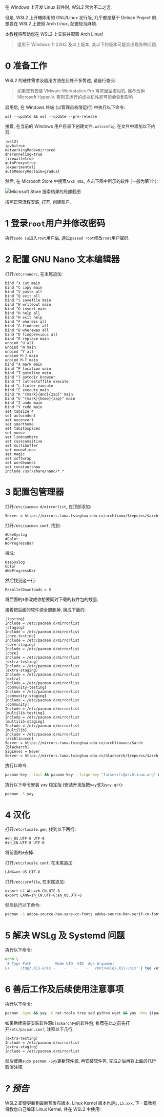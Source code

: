 在 Windows 上开发 Linux 软件时, WSL2 常为不二之选.

但是, WSL2 上开箱即用的 GNU/Linux 发行版, 几乎都是基于 Debian Project 的. 想要在 WSL2 上使用 Arch Linux, 配置较为麻烦.

本教程将帮助您在 WSL2 上安装并配置 Arch Linux!

> 适用于 Windows 11 22H2 及以上版本, 其以下的版本可能会出现各种问题.

# 0 准备工作

WSL2 的硬件需求及启用方法在此处不多赘述, 请自行查阅.

> 如果您有安装 VMware Workstation Pro 等寄居型虚拟机, 推荐改用 Microsoft Hyper-V. 否则其运行的虚拟机性能可能会受到影响.

启用后, 在 Windows 终端 (以管理员权限运行) 中执行以下命令:
```Batch
wsl --update && wsl --update --pre-release
```

接着, 在当前的 Windows 用户目录下创建文件`.wslconfig`, 在文件中添加以下内容:
```
[wsl2]
ipv6=true
networkingMode=mirrored
dnsTunneling=true
firewall=true
autoProxy=true
[experimental]
autoMemoryReclaim=gradual
```

然后, 在 Microsoft Store 中搜索`Arch WSL`, 点击下图中所示的软件 (一般为第1个):

![Microsoft Store 搜索结果的局部截图](https://github.com/MaxLHy0424/MaxLHy0424.github.io/assets/142279449/ef60802e-5e57-4b6f-81cf-aa6add640178)

按照正常流程安装, 打开, 创建账户. 

# 1 登录`root`用户并修改密码

执行`sudo su`进入`root`用户后, 通过`passwd root`修改`root`用户密码.

# 2 配置 GNU Nano 文本编辑器

打开`/etc/nanorc`, 在末尾追加:
```
bind ^X cut main
bind ^C copy main
bind ^V paste all
bind ^Q exit all
bind ^S savefile main
bind ^W writeout main
bind ^O insert main
bind ^H help all
bind ^H exit help
bind ^F whereis all
bind ^G findnext all
bind ^B wherewas all
bind ^D findprevious all
bind ^R replace main
unbind ^U all
unbind ^N main
unbind ^Y all
unbind M-J main
unbind M-T main
bind ^A mark main
bind ^P location main
bind ^T gotoline main
bind ^T gotodir browser
bind ^T cutrestoffile execute
bind ^L linter execute
bind ^E execute main
bind ^K "{mark}{end}{zap}" main
bind ^U "{mark}{home}{zap}" main
bind ^Z undo main
bind ^Y redo main
set tabsize 4
set autoindent
set noconvert
set smarthome
set tabstospaces
set mouse
set linenumbers
set casesensitive
set multibuffer
set nonewlines
set magic
set softwrap
set wordbounds
set constantshow
include /usr/share/nano/*.*
```

# 3 配置包管理器

打开`/etc/pacman.d/mirrorlist`, 在顶部添加:
```
Server = https://mirrors.tuna.tsinghua.edu.cn/archlinux/$repo/os/$arch
```

打开`/etc/pacman.conf`, 找到:
```
#UseSyslog
#Color
NoProgressBar
```
换成:
```
UseSyslog
Color
#NoProgressBar
```

然后找到这一行:
```
ParallelDownloads = 5
```
将后面的`5`修改成你想要同时下载的软件包的数量.

接着把后面的软件源全部删掉, 换成下面的:
```
[testing]
Include = /etc/pacman.d/mirrorlist
[staging]
Include = /etc/pacman.d/mirrorlist
[core-testing]
Include = /etc/pacman.d/mirrorlist
[core-staging]
Include = /etc/pacman.d/mirrorlist
[core]
Include = /etc/pacman.d/mirrorlist
[extra-testing]
Include = /etc/pacman.d/mirrorlist
[extra-staging]
Include = /etc/pacman.d/mirrorlist
[extra]
Include = /etc/pacman.d/mirrorlist
[community-testing]
Include = /etc/pacman.d/mirrorlist
[community-staging]
Include = /etc/pacman.d/mirrorlist
[community]
Include = /etc/pacman.d/mirrorlist
[multilib-testing]
Include = /etc/pacman.d/mirrorlist
[multilib-staging]
Include = /etc/pacman.d/mirrorlist
[multilib]
Include = /etc/pacman.d/mirrorlist
[archlinuxcn]
Server = https://mirrors.tuna.tsinghua.edu.cn/archlinuxcn/$arch
[blackarch]
SigLevel = Never
Server = https://mirrors.tuna.tsinghua.edu.cn/blackarch/$repo/os/$arch

```

执行以命令:
```Bash
pacman-key --init && pacman-key --lsign-key "farseerfc@archlinux.org" && pacman -Sy archlinuxcn-keyring blackarch-keyring
```

执行以下命令安装 yay 稳定版 (安装开发版把`yay`改为`yay-git`):
````Bash
pacman -S yay
````

# 4 汉化

打开`/etc/locale.gen`, 找到以下两行:
```
#en_US.UTF-8 UTF-8
#zh_CN.UTF-8 UTF-8
```
将前面的`#`去掉.

打开`/etc/locale.conf`, 在末尾追加:
```
LANG=en_US.UTF-8
```

打开`/etc/profile`, 在末尾追加:
```
export LC_ALL=zh_CN.UTF-8
export LANG=zh_CN.UTF-8:en_US.UTF-8
```

然后执行以下命令:
```Bash
pacman -S adobe-source-han-sans-cn-fonts adobe-source-han-serif-cn-fonts wqy-microhei wqy-microhei-lite ttf-hannom wqy-zenhei wqy-bitmapfont ttf-arphic-ukai ttf-arphic-uming ttf-hannom noto-fonts opendesktop-fonts noto-fonts-emoji && locale-gen
```

# 5 解决 WSLg 及 Systemd 问题

执行以下命令:
```Bash
echo \
'# Type Path           Mode UID  GID  Age Argument
L+     /tmp/.X11-unix -    -    -    -   /mnt/wslg/.X11-unix' | tee /etc/tmpfiles.d/wslg.conf && echo -e "[boot]\nsystemd=true" | tee -a /etc/wsl.conf
```

# 6 善后工作及后续使用注意事项

执行以下命令:
```Bash
pacman -Syyu && yay -S net-tools tree sed python wget && yay -Rns $(pacman -Qtdq) && yay -Scc && rm -rf /tmp/*
```

如果后续需要安装软件源`blackarch`内的软件包, 推荐在此之前先打开`/etc/pacman.conf`, 注释以下几行:
```
[extra-testing]
Include = /etc/pacman.d/mirrorlist
[extra-staging]
Include = /etc/pacman.d/mirrorlist
```
然后使用`sudo pacman -Syy`更新软件源, 再安装软件包, 完成之后再将上面的几行取消注释.

# *? 预告*

WSL2 即使更新到最新预发布版本, Linux Kernel 版本也是`5.15.xxx`. 下一篇教程将教您自己编译 Linux Kernel, 并在 WSL2 中使用!